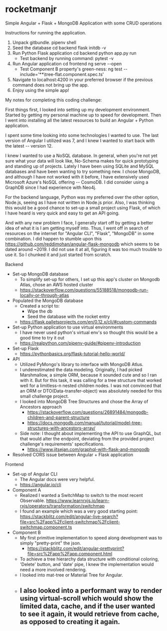 # rocketmanjr
Simple Angular + Flask + MongoDB Application with some CRUD operations

Instructions for running the application.
1. Unpack gitbundle.
    pipenv shell
2. Seed the database
    cd backend
    flask initdb -v
3. Run Python Flask application
    cd backend
    python app.py run
    - Test backend by running command: 
      pytest -v
4. Run Angular application
    cd frontend
    ng serve --open
    - Test Component B property's green-ness:
      ng test --include='**\tree-flat.component.spec.ts'
5. Navigate to localhost:4200 in your preferred browser if the previous command does not bring up the app. 
6. Enjoy using the simple app!

My notes for completing this coding challenge:

First things first, I looked into setting up my development environment. Started by getting my personal machine up to speed for development. Then I went into installing all the latest resources to build an Angular + Python application.

I spent some time looking into some technologies I wanted to use. The last version of Angular I utilized was 7, and I knew I wanted to start back with the latest -- version 12.

I knew I wanted to use a NoSQL database. In general, when you're not yet sure what your data will look like, No-Schema makes for quick prototyping and standing up of projects. Lately I have been using SQLite and MySQL databases and have been wanting to try something new. I chose MongoDB, and although I have not worked with it before, I have extensively used Microsoft Azure's NoSQL offering -- CosmoDB. I did consider using a GraphDB since I had experience with Neo4j.

For the backend language, Python was my preferred over the other option, Node.js, seeing as I have not written in Node.js prior. Also, I was thinking this would be a good chance to set-up a small project using Flask, of which I have heard is very quick and easy to get an API going.

And with any new problem I face, I generally start off by getting a better idea of what it is I am getting myself into. Thus, I went off in search of resources on the internet for "Angular CLI", "Flask", "MongoDB" in some combination. I did happen to stumble upon this https://github.com/reddimohan/angular-flask-mongodb which seems to be dated around ~2019. I did not use it at all, figuring it was too much trouble to use it. So I chunked it and just started from scratch.

Backend
  - Set-up MongoDB database
    - To simplify set-up for others, I set up this app's cluster on Mongodb Atlas, chose an AWS hosted cluster
    - https://stackoverflow.com/questions/55188518/mongodb-run-locally-or-through-atlas
  - Populated the MongoDB database
    - Created a script to: 
        - Wipe the db
        - Seed the database with the rocket entry
    - https://flask.palletsprojects.com/en/0.12.x/cli/#custom-commands
  - Set-up Python application to use virtual environments
    - I have never used python's virtual env's so thought this would be a good time to try it out
    - https://realpython.com/pipenv-guide/#pipenv-introduction
  - Set-up Flask
    - https://pythonbasics.org/flask-tutorial-hello-world/
  - API
    - Utilized PyMongo's library to interface with MongoDB Atlus.
    - I underestimated the data modeling. Originally, I had picked Marshmallow, a simple ORM, because it sounded cute and so I ran with it. But for this task, it was calling for a tree structure that worked well for a limitless-n nested children nodes. I was not convinced that an ORM or DTO(Data-transfer-object) was absolutely needed for this small challenge project.
    - I looked into MongoDB Tree Structures and chose the Array of Ancestors approach
      - https://stackoverflow.com/questions/26891484/mongodb-children-and-parent-structure
      - https://docs.mongodb.com/manual/tutorial/model-tree-structures-with-ancestors-array/
    - Side note: I thought about implementing the API to use GraphQL, but that would alter the endpoint, deviating from the provided project challenge's requirements' specifications.
      - https://www.jitsejan.com/graphql-with-flask-and-mongodb
  - Resolved CORS issue between Angular + Flask application

Frontend
  - Set-up of Angular CLI
    - The Angular docs were very helpful.
    - https://angular.io/cli
  - Component A
    - Realized I wanted a SwitchMap to switch to the most recent Observable. https://www.learnrxjs.io/learn-rxjs/operators/transformation/switchmap
    - I found an example which was a very good starting point: https://stackblitz.com/edit/angular-live-search?file=src%2Fapp%2Fclient-switchmap%2Fclient-switchmap.component.ts
  - Component B
    - My first primitive implementation to speed along development was to simply "pretty-print" the json.
      - https://stackblitz.com/edit/angular-prettyprint?file=src%2Fapp%2Fapp.component.html
    - To achieve a tree hierarchy data structure with conditional coloring, 'Delete' button, and 'date' pipe, I knew the implementation would need a more involved rendering.
    - I looked into mat-tree or Material Tree for Angular.
    - I also looked into a performant way to render using virtual-scroll which would show the limited data, cache, and if the user wanted to see it again, it would retrieve from cache, as opposed to creating it again.
      -
  